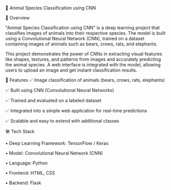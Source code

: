 🐾 Animal Species Classification using CNN

📌 Overview

"Animal Species Classification using CNN" is a deep learning project that classifies images of animals into their respective species.
The model is built using a Convolutional Neural Network (CNN), trained on a dataset containing images of animals such as bears, crows, rats, and elephants.


This project demonstrates the power of CNNs in extracting visual features like shapes, textures, and patterns from images and accurately predicting the animal species.
A web interface is integrated with the model, allowing users to upload an image and get instant classification results.

🚀 Features
✅ Image classification of animals (bears, crows, rats, elephants)

✅ Built using CNN (Convolutional Neural Networks)

✅ Trained and evaluated on a labeled dataset

✅ Integrated into a simple web application for real-time predictions

✅ Scalable and easy to extend with additional classes


🛠️ Tech Stack

• Deep Learning Framework: TensorFlow / Keras

• Model: Convolutional Neural Network (CNN)

• Language: Python

• Frontend: HTML, CSS

• Backend: Flask

